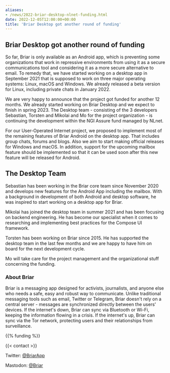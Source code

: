 ```yaml
---
aliases:
- /news/2022-briar-desktop-nlnet-funding.html
date: 2022-12-05T12:00:00+00:00
title: 'Briar Desktop got another round of funding'
---
```


## Briar Desktop got another round of funding

So far, Briar is only available as an Android app, which is preventing some organizations that work in repressive environments from using it as a secure communications tool and considering it as a more secure alternative to email. To remedy that, we have started working on a desktop app in September 2021 that is supposed to work on three major operating systems: Linux, macOS and Windows. We already released a beta version for Linux, including private chats in January 2022.

We are very happy to announce that the project got funded for another 12 months. We already started working on Briar Desktop and we expect to finish in spring 2023. The Desktop team - consisting of the 3 developers Sebastian, Torsten and Mikolai and Mo for the project organization - is continuing the development within the NGI Assure fund managed by NLnet.

For our User-Operated Internet project, we proposed to implement most of the remaining features of Briar Android on the desktop app. That includes group chats, forums and blogs. Also we aim to start making official releases for Windows and macOS. In addition, support for the upcoming mailbox feature should be implemented so that it can be used soon after this new feature will be released for Android.

## The Desktop Team

Sebastian has been working in the Briar core team since November 2020 and develops new features for the Android App including the mailbox. With a background in development of both Android and desktop software, he was inspired to start working on a desktop app for Briar.

Mikolai has joined the desktop team in summer 2021 and has been focusing on backend engineering. He has become our specialist when it comes to researching and implementing best practices for the Compose UI framework.

Torsten has been working on Briar since 2015. He has supported the desktop team in the last few months and we are happy to have him on board for the next development cycle.

Mo will take care for the project management and the organizational stuff concerning the funding.

### About Briar

Briar is a messaging app designed for activists, journalists,
and anyone else who needs a safe, easy and robust way to communicate.
Unlike traditional messaging tools such as email, Twitter or Telegram,
Briar doesn't rely on a central server -
messages are synchronized directly between the users' devices.
If the internet's down,
Briar can sync via Bluetooth or Wi-Fi, keeping the information flowing in a crisis.
If the internet's up, Briar can sync via the Tor network, protecting users
and their relationships from surveillance.

{{% funding %}}

{{< contact  >}}

Twitter: [@BriarApp](https://twitter.com/BriarApp)

Mastodon: [@Briar](https://fosstodon.org/@briar)
